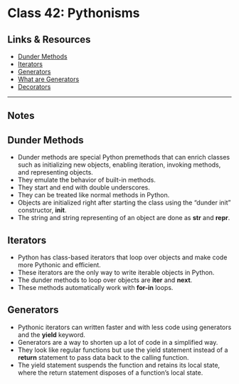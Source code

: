 # Class 42: Pythonisms

## Links & Resources

- [Dunder Methods](https://dbader.org/blog/python-dunder-methods)
- [Iterators](https://dbader.org/blog/python-iterators)
- [Generators](https://dbader.org/blog/python-generators)
- [What are Generators](https://realpython.com/lessons/what-are-python-generators/)
- [Decorators](https://realpython.com/primer-on-python-decorators/)

<hr>

## Notes

## Dunder Methods

- Dunder methods are special Python premethods that can enrich classes such as initializing new objects, enabling iteration, invoking methods, and representing objects.  
- They emulate the behavior of built-in methods.  
- They start and end with double underscores.  
- They can be treated like normal methods in Python.  
- Objects are initialized right after starting the class using the “dunder init” constructor, ****init****.  
- The string and string representing of an object are done as ****str**** and ****repr****.  

## Iterators

- Python has class-based iterators that loop over objects and make code more Pythonic and efficient.  
- These iterators are the only way to write iterable objects in Python.  
- The dunder methods to loop over objects are ****iter**** and ****next****.  
- These methods automatically work with **for-in** loops.  

## Generators

- Pythonic iterators can written faster and with less code using generators and the **yield** keyword.  
- Generators are a way to shorten up a lot of code in a simplified way.  
- They look like regular functions but use the yield statement instead of a **return** statement to pass data back to the calling function.  
- The yield statement suspends the function and retains its local state, where the return statement disposes of a function’s local state.  
